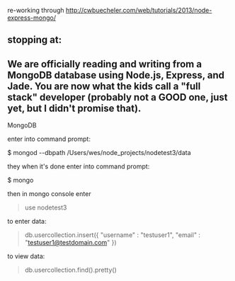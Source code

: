 re-working through 
http://cwbuecheler.com/web/tutorials/2013/node-express-mongo/

stopping at: 
  -----
  We are officially reading and writing from a MongoDB database using Node.js, Express, and Jade. You are now what the kids call a "full stack" developer (probably not a GOOD one, just yet, but I didn't promise that).
  -----

MongoDB

  enter into command prompt:

  $ mongod --dbpath /Users/wes/node_projects/nodetest3/data

  they when it's done enter into command prompt:

  $ mongo

  then in mongo console enter

  > use nodetest3

  to enter data:

  > db.usercollection.insert({ "username" : "testuser1", "email" : "testuser1@testdomain.com" })

  to view data:

  > db.usercollection.find().pretty()